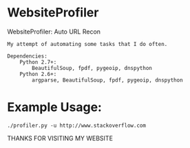 WebsiteProfiler
===============

WebsiteProfiler: Auto URL Recon

    My attempt of automating some tasks that I do often.

    Dependencies:
		Python 2.7+:
			BeautifulSoup, fpdf, pygeoip, dnspython
		Python 2.6+:
			argparse, BeautifulSoup, fpdf, pygeoip, dnspython
			
		
Example Usage:
==============

    ./profiler.py -u http://www.stackoverflow.com
    
THANKS FOR VISITING MY WEBSITE
